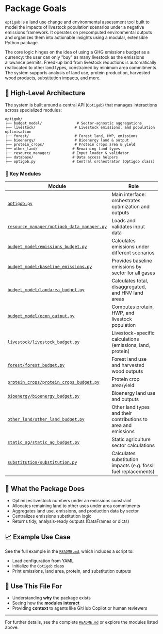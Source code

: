 # Package Goals

`optigob` is a land use change and environmental assessment tool built to model the impacts of livestock population scenarios under a negative emissions framework. It operates on precomputed environmental outputs and organizes them into actionable insights using a modular, extensible Python package.

The core logic hinges on the idea of using a GHG emissions budget as a currency: the user can only "buy" as many livestock as the emissions allowance permits. Freed-up land from livestock reductions is automatically reallocated to other land types, constrained by minimum area commitments. The system supports analysis of land use, protein production, harvested wood products, substitution impacts, and more.

## 🔧 High-Level Architecture

The system is built around a central API (`Optigob`) that manages interactions across specialized modules:

```text
optigob/
├── budget_model/                # Sector-agnostic aggregations
├── livestock/                  # Livestock emissions, and population optimisation
├── forest/                     # Forest land, HWP, emissions
├── bioenergy/                  # Bioenergy land & output
├── protein_crops/              # Protein crops area & yield
├── other_land/                # Remaining land types
├── resource_manager/          # Input loader & validator
├── database/                  # Data access helpers
├── optigob.py                 # Central orchestrator (Optigob class)
```

### 🧠 Key Modules

| Module                                                                                 | Role                                                            |
| -------------------------------------------------------------------------------------- | --------------------------------------------------------------- |
| [`optigob.py`](optigob.py)                                                             | Main interface: orchestrates optimization and outputs           |
| [`resource_manager/optigob_data_manager.py`](resource_manager/optigob_data_manager.py) | Loads and validates input data                                  |
| [`budget_model/emissions_budget.py`](budget_model/emissions_budget.py)                 | Calculates emissions under different scenarios                  |
| [`budget_model/baseline_emissions.py`](budget_model/baseline_emissions.py)             | Provides baseline emissions by sector for all gases             |
| [`budget_model/landarea_budget.py`](budget_model/landarea_budget.py)                   | Calculates total, disaggregated, and HNV land areas             |
| [`budget_model/econ_output.py`](budget_model/econ_output.py)                           | Computes protein, HWP, and livestock population                 |
| [`livestock/livestock_budget.py`](livestock/livestock_budget.py)                       | Livestock-specific calculations (emissions, land, protein)      |
| [`forest/forest_budget.py`](forest/forest_budget.py)                                   | Forest land use and harvested wood outputs                      |
| [`protein_crops/protein_crops_budget.py`](protein_crops/protein_crops_budget.py)       | Protein crop area/yield                                         |
| [`bioenergy/bioenergy_budget.py`](bioenergy/bioenergy_budget.py)                       | Bioenergy land use and outputs                                  |
| [`other_land/other_land_budget.py`](other_land/other_land_budget.py)                   | Other land types and their contributions to area and emissions  |
| [`static_ag/static_ag_budget.py`](static_ag/static_ag_budget.py)                       | Static agriculture sector calculations                           |
| [`substitution/substitution.py`](substitution/substitution.py)                         | Calculates substitution impacts (e.g. fossil fuel replacements) |

## 🌟 What the Package Does

* Optimizes livestock numbers under an emissions constraint
* Allocates remaining land to other uses under area commitments
* Aggregates land use, emissions, and production data by sector
* Centralizes emissions substitution logic
* Returns tidy, analysis-ready outputs (DataFrames or dicts)

## 📈 Example Use Case

See the full example in the [`README.md`](README.md), which includes a script to:

* Load configuration from YAML
* Initialize the `Optigob` class
* Print emissions, land area, protein, and substitution outputs

## 📌 Use This File For

* Understanding **why** the package exists
* Seeing how the **modules interact**
* Providing **context** to agents like GitHub Copilot or human reviewers

---

For further details, see the complete [`README.md`](README.md) or explore the modules listed above.
